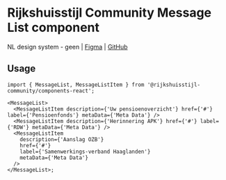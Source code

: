 <!-- @license CC0-1.0 -->

# Rijkshuisstijl Community Message List component

NL design system - geen | [Figma](https://www.figma.com/design/Nv5EsCW9ioWBUSi9m9JqOa/Local---Rijkshuisstijl---Bibliotheek?node-id=4070-5888&node-type=frame&t=xhXU5ugIkPqvOZwt-0) | [GitHub](https://github.com/nl-design-system/rijkshuisstijl-community/issues/556)

## Usage

```tsx
import { MessageList, MessageListItem } from '@rijkshuisstijl-community/components-react';

<MessageList>
  <MessageListItem description={'Uw pensioenoverzicht'} href={'#'} label={'Pensioenfonds'} metaData={'Meta Data'} />
  <MessageListItem description={'Herinnering APK'} href={'#'} label={'RDW'} metaData={'Meta Data'} />
  <MessageListItem
    description={'Aanslag OZB'}
    href={'#'}
    label={'Samenwerkings-verband Haaglanden'}
    metaData={'Meta Data'}
  />
</MessageList>;
```
